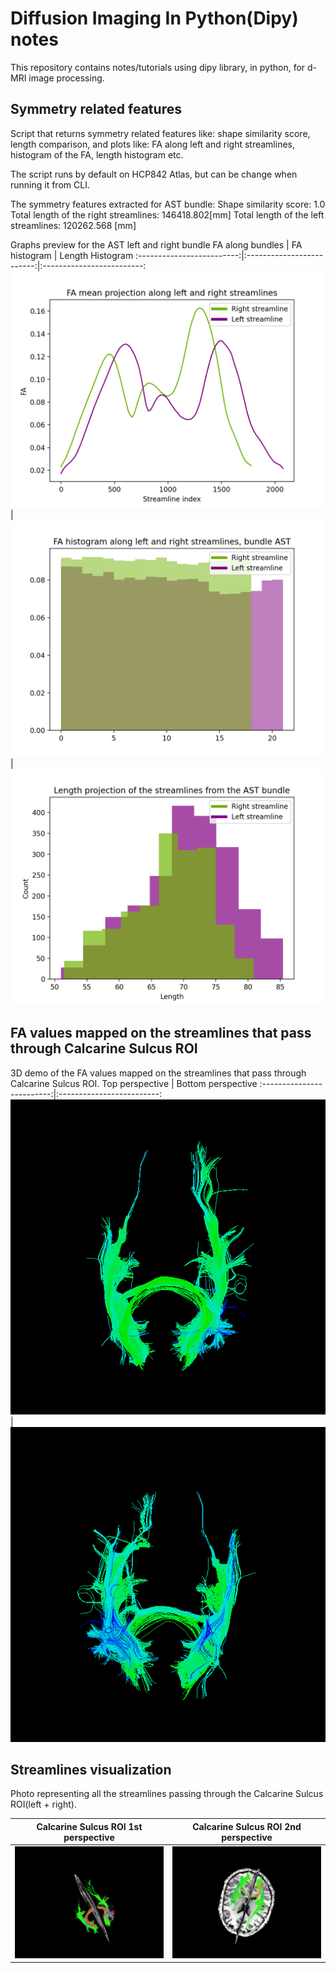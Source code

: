 # Diffusion Imaging In Python(Dipy) notes

This repository contains notes/tutorials using dipy library, in python, for d-MRI image processing.

## Symmetry related features
Script that returns symmetry related features like: shape similarity score, length comparison, and plots like: FA along left and right streamlines, histogram of the FA, length histogram etc.

The script runs by default on HCP842 Atlas, but can be change when running it from CLI.

The symmetry features extracted for AST bundle:
Shape similarity score: 1.0
Total length of the right streamlines: 146418.802[mm]
Total length of the left streamlines: 120262.568 [mm]

Graphs preview for the AST left and right bundle
FA along bundles  |  FA histogram | Length Histogram
:-------------------------:|:-------------------------:|:-------------------------:
![](Symmetry/PLOTS/MEAN_FA_PROJECTIONS/AST.png) | ![](Symmetry/PLOTS/HISTOGRAMS/AST.png)| ![](Symmetry/PLOTS/LENGTH/AST.png)

## FA values mapped on the streamlines that pass through Calcarine Sulcus ROI
3D demo of the FA values mapped on the streamlines that pass through Calcarine Sulcus ROI.
Top perspective    |  Bottom perspective
:-------------------------:|:-------------------------:
![](FA_to_Streamlines/fa_mapping_to_streamlines_top.png) | ![](FA_to_Streamlines/fa_mapping_to_streamlines_bot.png)

## Streamlines visualization
Photo representing all the streamlines passing through the Calcarine Sulcus ROI(left + right).

Calcarine Sulcus ROI 1st perspective     |  Calcarine Sulcus ROI 2nd perspective
:-------------------------:|:-------------------------:
![](Streamlines_vizualization/streamlines_from_calcarine_sulcus_ROI.png)  |  ![](Streamlines_vizualization/streamlines_from_calcarine_sulcus.png)
